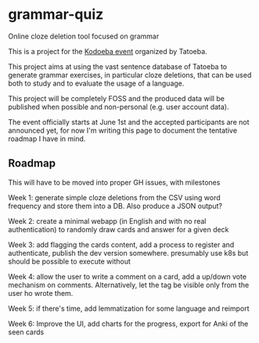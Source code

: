 # grammar-quiz
Online cloze deletion tool focused on grammar

This is a project for the [Kodoeba event](https://blog.tatoeba.org/2020/05/announcing-kodoeba-1.html) organized by Tatoeba.

This project aims at using the vast sentence database of Tatoeba to generate grammar exercises, in particular cloze deletions, that can be used both to study and to evaluate the usage of a language.

This project will be completely FOSS and the produced data will be published when possible and non-personal (e.g. user account data).

The event officially starts at June 1st and the accepted participants are not announced yet, for now I'm writing this page to document the tentative roadmap I have in mind.

## Roadmap

This will have to be moved into proper GH issues, with milestones

Week 1: generate simple cloze deletions from the CSV using word frequency and store them into a DB. Also produce a JSON output?

Week 2: create a minimal webapp (in English and with no real authentication) to randomly draw cards and answer for a given deck

Week 3: add flagging the cards content, add a process to register and authenticate, publish the dev version somewhere. presumably use k8s but should be possible to execute without

Week 4: allow the user to write a comment on a card, add a up/down vote mechanism on comments. Alternatively, let the tag be visible only from the user ho wrote them.

Week 5: if there's time, add lemmatization for some language and reimport

Week 6: Improve the UI, add charts for the progress, export for Anki of the seen cards

